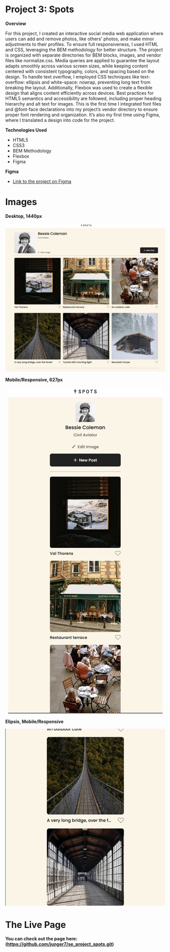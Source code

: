 # Project 3: Spots
  
**Overview**
  
For this project, I created an interactive social media web application where users can add and remove photos, like others' photos, and make minor adjustments to their profiles. To ensure full responsiveness, I used HTML and CSS, leveraging the BEM methodology for better structure. The project is organized with separate directories for BEM blocks, images, and vendor files like normalize.css. Media queries are applied to guarantee the layout adapts smoothly across various screen sizes, while keeping content centered with consistent typography, colors, and spacing based on the design. To handle text overflow, I employed CSS techniques like text-overflow: ellipsis and white-space: nowrap, preventing long text from breaking the layout. Additionally, Flexbox was used to create a flexible design that aligns content efficiently across devices. Best practices for HTML5 semantics and accessibility are followed, including proper heading hierarchy and alt text for images. This is the first time I integrated font files and @font-face declarations into my project’s vendor directory to ensure proper font rendering and organization. It’s also my first time using Figma, where I translated a design into code for the project.

**Technologies Used**
* HTML5
* CSS3
* BEM Methodology
* Flexbox
* Figma

  
**Figma**  
  
* [Link to the project on Figma](https://www.figma.com/file/BBNm2bC3lj8QQMHlnqRsga/Sprint-3-Project-%E2%80%94-Spots?type=design&node-id=2%3A60&mode=design&t=afgNFybdorZO6cQo-1)
  
# Images

**Desktop, 1440px**

<p align="center">
  <img src="images/1440px.jpeg" alt="Project Screenshot, Desktop View">
</p>
 
**Mobile/Responsive, 627px**

<p align="center">
  <img src="images/627px.jpeg" alt="Project Screenshot, Mobile-Responsive">
</p>

**Elipsis, Mobile/Responsive**

<p align="center">
  <img src="images/elipsis.jpeg" alt="Project Screenshot, Elipsis, Mobile-Responsive">
</p>
  
# The Live Page
**You can check out the page here: (https://github.com/junger7/se_project_spots.git)**
